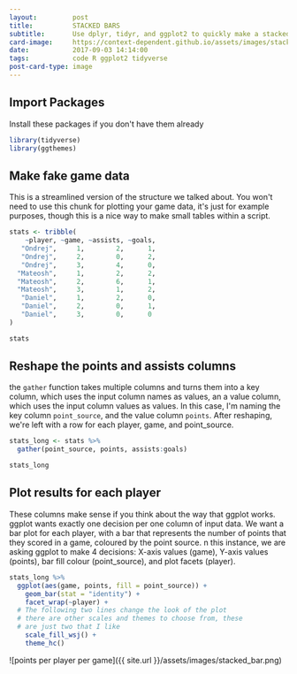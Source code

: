 ```yaml
---
layout:         post
title:          STACKED BARS
subtitle:       Use dplyr, tidyr, and ggplot2 to quickly make a stacked and facetted bar chart
card-image:     https://context-dependent.github.io/assets/images/stacked_bar.png
date:           2017-09-03 14:14:00
tags:           code R ggplot2 tidyverse
post-card-type: image
---
```


## Import Packages

Install these packages if you don't have them already

```r
library(tidyverse)
library(ggthemes)
```

## Make fake game data

This is a streamlined version of the structure we talked about.
You won't need to use this chunk for plotting your game data, it's just
for example purposes, though this is a nice way to make small tables within
a script.
```R
stats <- tribble(
    ~player, ~game, ~assists, ~goals,
   "Ondrej",     1,        2,      1,
   "Ondrej",     2,        0,      2,
   "Ondrej",     3,        4,      0,
  "Mateosh",     1,        2,      2,
  "Mateosh",     2,        6,      1,
  "Mateosh",     3,        1,      2,
   "Daniel",     1,        2,      0,
   "Daniel",     2,        0,      1,
   "Daniel",     3,        0,      0
)

stats
```

## Reshape the points and assists columns

the `gather` function takes multiple columns and turns them into a key
column, which uses the input column names as values, an a value
column, which uses the input column values as values. In this case,
I'm naming the key column `point_source`, and the value column `points`.
After reshaping, we're left with a row for each player, game, and point_source.


```r
stats_long <- stats %>%
  gather(point_source, points, assists:goals)

stats_long
```

## Plot results for each player

These columns make sense if you think about the way that ggplot works.
ggplot wants exactly one decision per one column of input data. We want
a bar plot for each player, with a bar that represents the number of points
that they scored in a game, coloured by the point source. n this instance,
we are asking ggplot to make 4 decisions: X-axis values (game), Y-axis values
(points), bar fill colour (point_source), and plot facets (player).

```r
stats_long %>%
  ggplot(aes(game, points, fill = point_source)) +
    geom_bar(stat = "identity") +
    facet_wrap(~player) +
  # The following two lines change the look of the plot
  # there are other scales and themes to choose from, these
  # are just two that I like
    scale_fill_wsj() +
    theme_hc()
```

![points per player per game]({{ site.url }}/assets/images/stacked_bar.png)

